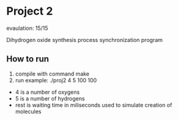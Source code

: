 # Project 2

evaulation: 15/15

Dihydrogen oxide synthesis process synchronization program

## How to run
1. compile with command make
2. run example: ./proj2 4 5 100 100
- 4 is a number of oxygens
- 5 is a number of hydrogens
- rest is waiting time in miliseconds used to simulate creation of molecules



